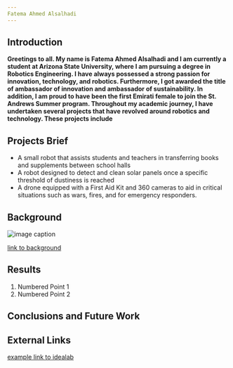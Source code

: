 ```yaml
---
Fatema Ahmed Alsalhadi 
---
```




## Introduction

**Greetings to all. My name is Fatema Ahmed Alsalhadi and I am currently a student at Arizona State University, where I am pursuing a degree in Robotics Engineering. I have always possessed a strong passion for innovation, technology, and robotics. Furthermore, I got awarded the title of ambassador of innovation and ambassador of sustainability. In addition, I am proud to have been the first Emirati female to join the St. Andrews Summer program. Throughout my academic journey, I have undertaken several projects that have revolved around robotics and technology. These projects include**


## Projects Brief 

* A small robot that assists students and teachers in transferring books and supplements between school halls
* A robot designed to detect and clean solar panels once a specific threshold of dustiness is reached
* A drone equipped with a First Aid Kit and 360 cameras to aid in critical situations such as wars, fires, and for emergency responders.

## Background

![image caption](https://idealab.asu.edu/assets/images/research/jumper1.png)

[link to background](/background)

## Results

1. Numbered Point 1
1. Numbered Point 2


## Conclusions and Future Work

## External Links

[example link to idealab](https://idealab.asu.edu)


